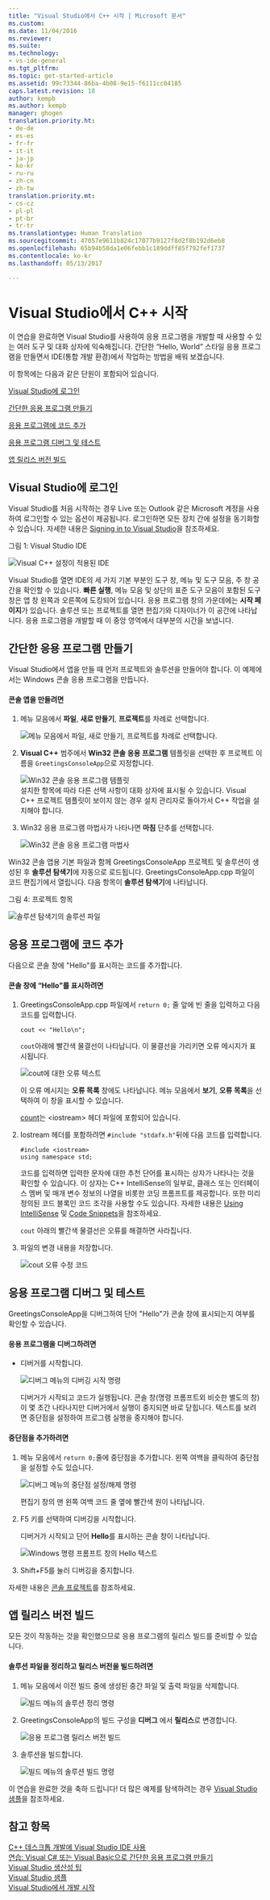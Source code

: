 ```yaml
---
title: "Visual Studio에서 C++ 시작 | Microsoft 문서"
ms.custom: 
ms.date: 11/04/2016
ms.reviewer: 
ms.suite: 
ms.technology:
- vs-ide-general
ms.tgt_pltfrm: 
ms.topic: get-started-article
ms.assetid: 99c73344-86ba-4b08-9e15-f6111cc04185
caps.latest.revision: 18
author: kempb
ms.author: kempb
manager: ghogen
translation.priority.ht:
- de-de
- es-es
- fr-fr
- it-it
- ja-jp
- ko-kr
- ru-ru
- zh-cn
- zh-tw
translation.priority.mt:
- cs-cz
- pl-pl
- pt-br
- tr-tr
ms.translationtype: Human Translation
ms.sourcegitcommit: 47057e9611b824c17077b9127f8d2f8b192d6eb8
ms.openlocfilehash: 65b94b58da1e06febb1c189ddff85f792fef1737
ms.contentlocale: ko-kr
ms.lasthandoff: 05/13/2017

---
```

# <a name="getting-started-with-c-in-visual-studio"></a>Visual Studio에서 C++ 시작
이 연습을 완료하면 Visual Studio를 사용하여 응용 프로그램을 개발할 때 사용할 수 있는 여러 도구 및 대화 상자에 익숙해집니다. 간단한 “Hello, World” 스타일 응용 프로그램을 만들면서 IDE(통합 개발 환경)에서 작업하는 방법을 배워 보겠습니다.  
  
 이 항목에는 다음과 같은 단원이 포함되어 있습니다.  
  
 [Visual Studio에 로그인](../ide/getting-started-with-cpp-in-visual-studio.md#BKMK_Configure)  
  
 [간단한 응용 프로그램 만들기](../ide/getting-started-with-cpp-in-visual-studio.md#BKMK_CreateApp)  
  
 [응용 프로그램에 코드 추가](../ide/getting-started-with-cpp-in-visual-studio.md#BKMK_AddCode)  
  
 [응용 프로그램 디버그 및 테스트](../ide/getting-started-with-cpp-in-visual-studio.md#BKMK_DebugTest)  
  
 [앱 릴리스 버전 빌드](../ide/getting-started-with-cpp-in-visual-studio.md#BKMK_BuildRelease)  
  
##  <a name="BKMK_Configure"></a> Visual Studio에 로그인  
 Visual Studio를 처음 시작하는 경우 Live 또는 Outlook 같은 Microsoft 계정을 사용하여 로그인할 수 있는 옵션이 제공됩니다. 로그인하면 모든 장치 간에 설정을 동기화할 수 있습니다. 자세한 내용은 [Signing in to Visual Studio](../ide/signing-in-to-visual-studio.md)을 참조하세요.  
  
 그림 1: Visual Studio IDE  
  
 ![Visual C&#43;&#43; 설정이 적용된 IDE](../ide/media/c--ide_defaultenvironmentlayout.png "C++IDE_DefaultEnvironmentLayout")  
  
 Visual Studio를 열면 IDE의 세 가지 기본 부분인 도구 창, 메뉴 및 도구 모음, 주 창 공간을 확인할 수 있습니다. **빠른 실행**, 메뉴 모음 및 상단의 표준 도구 모음이 포함된 도구 창은 앱 창 왼쪽과 오른쪽에 도킹되어 있습니다. 응용 프로그램 창의 가운데에는 **시작 페이지**가 있습니다. 솔루션 또는 프로젝트를 열면 편집기와 디자이너가 이 공간에 나타납니다. 응용 프로그램을 개발할 때 이 중앙 영역에서 대부분의 시간을 보냅니다.  
  
##  <a name="BKMK_CreateApp"></a> 간단한 응용 프로그램 만들기  
 Visual Studio에서 앱을 만들 때 먼저 프로젝트와 솔루션을 만들어야 합니다. 이 예제에서는 Windows 콘솔 응용 프로그램을 만듭니다.  
  
#### <a name="to-create-a-console-app"></a>콘솔 앱을 만들려면  
  
1.  메뉴 모음에서 **파일**, **새로 만들기**, **프로젝트**를 차례로 선택합니다.  
  
     ![메뉴 모음에서 파일, 새로 만들기, 프로젝트를 차례로 선택합니다.](../ide/media/exploreide-filenewproject.png "ExploreIDE-FileNewProject")  
  
2.  **Visual C++** 범주에서 **Win32 콘솔 응용 프로그램** 템플릿을 선택한 후 프로젝트 이름을 `GreetingsConsoleApp`으로 지정합니다.  
  
     ![Win32 콘솔 응용 프로그램 템플릿](../ide/media/c--ide_newprojectdlg.png "C++IDE_NewProjectDlg")  
     설치한 항목에 따라 다른 선택 사항이 대화 상자에 표시될 수 있습니다. Visual C++ 프로젝트 템플릿이 보이지 않는 경우 설치 관리자로 돌아가서 C++ 작업을 설치해야 합니다.
  
3.  Win32 응용 프로그램 마법사가 나타나면 **마침** 단추를 선택합니다.  
  
     ![Win32 콘솔 응용 프로그램 마법사](../ide/media/c--ide_win32consoleappwizard.png "C++IDE_Win32ConsoleAppWizard")  
  
 Win32 콘솔 앱용 기본 파일과 함께 GreetingsConsoleApp 프로젝트 및 솔루션이 생성된 후 **솔루션 탐색기**에 자동으로 로드됩니다. GreetingsConsoleApp.cpp 파일이 코드 편집기에서 열립니다. 다음 항목이 **솔루션 탐색기**에 나타납니다.  
  
 그림 4: 프로젝트 항목  
  
 ![솔루션 탐색기의 솔루션 파일](../ide/media/c--ide_solutioncontents.png "C++IDE_SolutionContents")  
  
##  <a name="BKMK_AddCode"></a> 응용 프로그램에 코드 추가  
 다음으로 콘솔 창에 "Hello"를 표시하는 코드를 추가합니다.  
  
#### <a name="to-display-hello-in-the-console-window"></a>콘솔 창에 “Hello”를 표시하려면  
  
1.  GreetingsConsoleApp.cpp 파일에서 `return 0;` 줄 앞에 빈 줄을 입력하고 다음 코드를 입력합니다.  
  
    ```  
    cout << "Hello\n";  
    ```  
  
     `cout`아래에 빨간색 물결선이 나타납니다. 이 물결선을 가리키면 오류 메시지가 표시됩니다.  
  
     ![cout에 대한 오류 텍스트](../ide/media/c--ide_couterror.png "C++IDE_CoutError")  
  
     이 오류 메시지는 **오류 목록** 창에도 나타납니다. 메뉴 모음에서 **보기**, **오류 목록**을 선택하여 이 창을 표시할 수 있습니다.  
  
     [count](/cpp/standard-library/iostream)는 \<iostream> 헤더 파일에 포함되어 있습니다.  
  
2.  Iostream 헤더를 포함하려면 `#include "stdafx.h"`뒤에 다음 코드를 입력합니다.  
  
    ```  
    #include <iostream>  
    using namespace std;  
    ```  
  
     코드를 입력하면 입력한 문자에 대한 추천 단어를 표시하는 상자가 나타나는 것을 확인할 수 있습니다. 이 상자는 C++ IntelliSense의 일부로, 클래스 또는 인터페이스 멤버 및 매개 변수 정보의 나열을 비롯한 코딩 프롬프트를 제공합니다. 또한 미리 정의된 코드 블록인 코드 조각을 사용할 수도 있습니다. 자세한 내용은 [Using IntelliSense](../ide/using-intellisense.md) 및 [Code Snippets](../ide/code-snippets.md)을 참조하세요.  
  
     `cout` 아래의 빨간색 물결선은 오류를 해결하면 사라집니다.  
  
3.  파일의 변경 내용을 저장합니다.  
  
     ![cout 오류 수정 코드](../ide/media/c--ide_coutfix.png "C++IDE_CoutFix")  
  
##  <a name="BKMK_DebugTest"></a> 응용 프로그램 디버그 및 테스트  
 GreetingsConsoleApp을 디버그하여 단어 "Hello"가 콘솔 창에 표시되는지 여부를 확인할 수 있습니다.  
  
#### <a name="to-debug-the-application"></a>응용 프로그램을 디버그하려면  
  
-   디버거를 시작합니다.  
  
     ![디버그 메뉴의 디버깅 시작 명령](~/docs/ide/media/exploreide-startdebugging.png "ExploreIDE-StartDebugging")  
  
     디버거가 시작되고 코드가 실행됩니다. 콘솔 창(명령 프롬프트외 비슷한 별도의 창)이 몇 초간 나타나지만 디버거에서 실행이 중지되면 바로 닫힙니다. 텍스트를 보려면 중단점을 설정하여 프로그램 실행을 중지해야 합니다.  
  
#### <a name="to-add-a-breakpoint"></a>중단점을 추가하려면  
  
1.  메뉴 모음에서 `return 0;`줄에 중단점을 추가합니다. 왼쪽 여백을 클릭하여 중단점을 설정할 수도 있습니다.  
  
     ![디버그 메뉴의 중단점 설정/해제 명령](../ide/media/exploreide-togglebreakpoint.png "ExploreIDE-ToggleBreakpoint")  
  
     편집기 창의 맨 왼쪽 여백 코드 줄 옆에 빨간색 원이 나타납니다.  
  
2.  F5 키를 선택하여 디버깅을 시작합니다.  
  
     디버거가 시작되고 단어 **Hello**를 표시하는 콘솔 창이 나타납니다.  
  
     ![Windows 명령 프롬프트 창의 Hello 텍스트](../ide/media/c--ide_hellocommandwindow.png "C++IDE_HelloCommandWindow")  
  
3.  Shift+F5를 눌러 디버깅을 중지합니다.  
  
 자세한 내용은 [콘솔 프로젝트](../debugger/debugging-preparation-console-projects.md)를 참조하세요.  
  
##  <a name="BKMK_BuildRelease"></a> 앱 릴리스 버전 빌드  
 모든 것이 작동하는 것을 확인했으므로 응용 프로그램의 릴리스 빌드를 준비할 수 있습니다.  
  
#### <a name="to-clean-the-solution-files-and-build-a-release-version"></a>솔루션 파일을 정리하고 릴리스 버전을 빌드하려면  
  
1.  메뉴 모음에서 이전 빌드 중에 생성된 중간 파일 및 출력 파일을 삭제합니다.  
  
     ![빌드 메뉴의 솔루션 정리 명령](../ide/media/exploreide-cleansolution.png "ExploreIDE-CleanSolution")  
  
2.  GreetingsConsoleApp의 빌드 구성을 **디버그** 에서 **릴리스**로 변경합니다.  
  
     ![응용 프로그램 릴리스 버전 빌드](~/docs/ide/media/c--ide_changingbuildtorelease.png "C++IDE_ChangingBuildtoRelease")  
  
3.  솔루션을 빌드합니다.  
  
     ![빌드 메뉴의 솔루션 빌드 명령](../ide/media/exploreide-buildsolution.png "ExploreIDE-BuildSolution")  
  
 이 연습을 완료한 것을 축하 드립니다! 더 많은 예제를 탐색하려는 경우 [Visual Studio 샘플](../ide/visual-studio-samples.md)을 참조하세요.  
  
## <a name="see-also"></a>참고 항목  
 [C++ 데스크톱 개발에 Visual Studio IDE 사용](/cpp/ide/using-the-visual-studio-ide-for-cpp-desktop-development)   
 [연습: Visual C# 또는 Visual Basic으로 간단한 응용 프로그램 만들기](../ide/walkthrough-create-a-simple-application-with-visual-csharp-or-visual-basic.md)   
 [Visual Studio 생산성 팁](../ide/productivity-tips-for-visual-studio.md)   
 [Visual Studio 샘플](../ide/visual-studio-samples.md)   
 [Visual Studio에서 개발 시작](../ide/get-started-developing-with-visual-studio.md)
